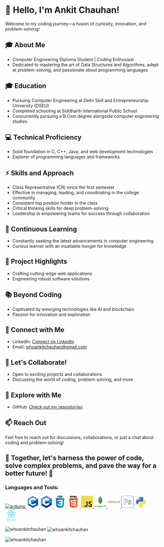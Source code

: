# 👋 Hello, I'm Ankit Chauhan!

Welcome to my coding journey—a fusion of curiosity, innovation, and problem-solving!

## 🎓 About Me

- Computer Engineering Diploma Student | Coding Enthusiast
- Dedicated to mastering the art of Data Structures and Algorithms, adept at problem-solving, and passionate about programming languages.

## 🎓 Education

- Pursuing Computer Engineering at Delhi Skill and Entrepreneurship University (DSEU)
- Completed schooling at Siddharth International Public School
- Concurrently pursuing a B.Com degree alongside computer engineering studies

## 💻 Technical Proficiency

- Solid foundation in C, C++, Java, and web development technologies
- Explorer of programming languages and frameworks

## ⚡️ Skills and Approach

- Class Representative (CR) since the first semester
- Effective in managing, leading, and coordinating in the college community
- Consistent top position holder in the class
- Critical thinking skills for deep problem-solving
- Leadership in empowering teams for success through collaboration

## 🌱 Continuous Learning

- Constantly seeking the latest advancements in computer engineering
- Curious learner with an insatiable hunger for knowledge

## 🚀 Project Highlights

- Crafting cutting-edge web applications
- Engineering robust software solutions

## 📚 Beyond Coding

- Captivated by emerging technologies like AI and blockchain
- Passion for innovation and exploration

## 🌟 Connect with Me

- LinkedIn: [Connect on LinkedIn](https://www.linkedin.com/in/whoankitchauhan)
- Email: whoankitchauhan@gmail.com

## 🌟 Let's Collaborate!

- Open to exciting projects and collaborations
- Discussing the world of coding, problem-solving, and more

## 🌟 Explore with Me

- GitHub: [Check out my repositories](https://github.com/whoankitchauhan)

## 📫 Reach Out

Feel free to reach out for discussions, collaborations, or just a chat about coding and problem-solving!

## 🌟 Together, let's harness the power of code, solve complex problems, and pave the way for a better future! 🚀

<!---
whoankitchauhan/whoankitchauhan is a ✨ special ✨ repository because its `README.md` (this file) appears on your GitHub profile.
You can click the Preview link to take a look at your changes.
--->


<h3 align="left">Languages and Tools:</h3>
<p align="left"> <a href="https://www.arduino.cc/" target="_blank" rel="noreferrer"> <img src="https://cdn.worldvectorlogo.com/logos/arduino-1.svg" alt="arduino" width="40" height="40"/> </a> <a href="https://www.cprogramming.com/" target="_blank" rel="noreferrer"> <img src="https://raw.githubusercontent.com/devicons/devicon/master/icons/c/c-original.svg" alt="c" width="40" height="40"/> </a> <a href="https://www.w3schools.com/cpp/" target="_blank" rel="noreferrer"> <img src="https://raw.githubusercontent.com/devicons/devicon/master/icons/cplusplus/cplusplus-original.svg" alt="cplusplus" width="40" height="40"/> </a> <a href="https://www.w3schools.com/css/" target="_blank" rel="noreferrer"> <img src="https://raw.githubusercontent.com/devicons/devicon/master/icons/css3/css3-original-wordmark.svg" alt="css3" width="40" height="40"/> </a> <a href="https://www.w3.org/html/" target="_blank" rel="noreferrer"> <img src="https://raw.githubusercontent.com/devicons/devicon/master/icons/html5/html5-original-wordmark.svg" alt="html5" width="40" height="40"/> </a> <a href="https://developer.mozilla.org/en-US/docs/Web/JavaScript" target="_blank" rel="noreferrer"> <img src="https://raw.githubusercontent.com/devicons/devicon/master/icons/javascript/javascript-original.svg" alt="javascript" width="40" height="40"/> </a> <a href="https://www.mongodb.com/" target="_blank" rel="noreferrer"> <img src="https://raw.githubusercontent.com/devicons/devicon/master/icons/mongodb/mongodb-original-wordmark.svg" alt="mongodb" width="40" height="40"/> </a> <a href="https://www.oracle.com/" target="_blank" rel="noreferrer"> <img src="https://raw.githubusercontent.com/devicons/devicon/master/icons/oracle/oracle-original.svg" alt="oracle" width="40" height="40"/> </a> <a href="https://www.photoshop.com/en" target="_blank" rel="noreferrer"> <img src="https://raw.githubusercontent.com/devicons/devicon/master/icons/photoshop/photoshop-line.svg" alt="photoshop" width="40" height="40"/> </a> <a href="https://www.python.org" target="_blank" rel="noreferrer"> <img src="https://raw.githubusercontent.com/devicons/devicon/master/icons/python/python-original.svg" alt="python" width="40" height="40"/> </a> <a href="https://reactjs.org/" target="_blank" rel="noreferrer"> <img src="https://raw.githubusercontent.com/devicons/devicon/master/icons/react/react-original-wordmark.svg" alt="react" width="40" height="40"/> </a> </p>

<p><img align="left" src="https://github-readme-stats.vercel.app/api/top-langs?username=whoankitchauhan&show_icons=true&locale=en&layout=compact" alt="whoankitchauhan" /></p>

<p>&nbsp;<img align="center" src="https://github-readme-stats.vercel.app/api?username=whoankitchauhan&show_icons=true&locale=en" alt="whoankitchauhan" /></p>

<p><img align="center" src="https://github-readme-streak-stats.herokuapp.com/?user=whoankitchauhan&" alt="whoankitchauhan" /></p>

